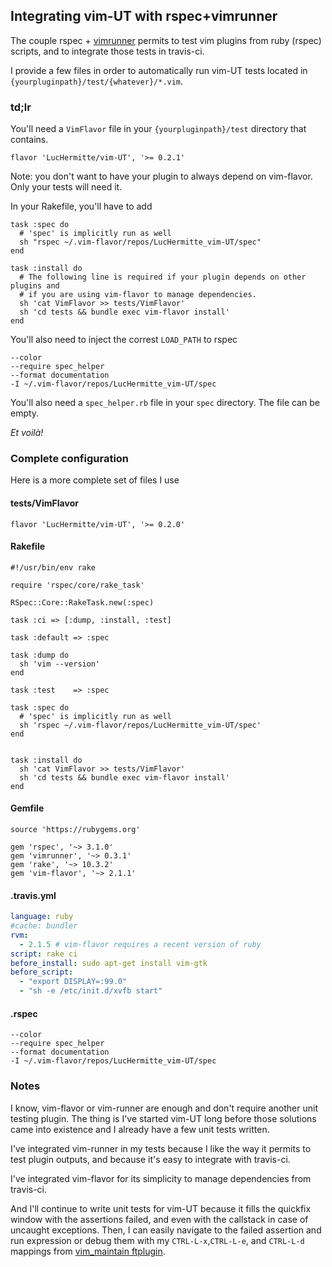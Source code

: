 ## Integrating vim-UT with rspec+vimrunner

The couple rspec + [vimrunner](http://github.com/AndrewRadev/vimrunner) permits
to test vim plugins from ruby (rspec) scripts, and to integrate those tests in
travis-ci.

I provide a few files in order to automatically run vim-UT tests located in
`{yourpluginpath}/test/{whatever}/*.vim`.

### td;lr

You'll need a `VimFlavor` file in your `{yourpluginpath}/test` directory that
contains.
```
flavor 'LucHermitte/vim-UT', '>= 0.2.1'
```
Note: you don't want to have your plugin to always depend on vim-flavor. Only
your tests will need it.

In your Rakefile, you'll have to add

```Rakefile
task :spec do
  # 'spec' is implicitly run as well
  sh "rspec ~/.vim-flavor/repos/LucHermitte_vim-UT/spec"
end

task :install do
  # The following line is required if your plugin depends on other plugins and
  # if you are using vim-flavor to manage dependencies.
  sh 'cat VimFlavor >> tests/VimFlavor'
  sh 'cd tests && bundle exec vim-flavor install'
end
```

You'll also need to inject the correst `LOAD_PATH` to rspec
```.rspec
--color
--require spec_helper
--format documentation
-I ~/.vim-flavor/repos/LucHermitte_vim-UT/spec
```

You'll also need a `spec_helper.rb` file in your `spec` directory. The file can
be empty.

_Et voilà!_


### Complete configuration

Here is a more complete set of files I use

#### tests/VimFlavor

```
flavor 'LucHermitte/vim-UT', '>= 0.2.0'
```

#### Rakefile

```Rakefile
#!/usr/bin/env rake

require 'rspec/core/rake_task'

RSpec::Core::RakeTask.new(:spec)

task :ci => [:dump, :install, :test]

task :default => :spec

task :dump do
  sh 'vim --version'
end

task :test    => :spec

task :spec do
  # 'spec' is implicitly run as well
  sh 'rspec ~/.vim-flavor/repos/LucHermitte_vim-UT/spec'
end


task :install do
  sh 'cat VimFlavor >> tests/VimFlavor'
  sh 'cd tests && bundle exec vim-flavor install'
end
```

#### Gemfile

```Gem
source 'https://rubygems.org'

gem 'rspec', '~> 3.1.0'
gem 'vimrunner', '~> 0.3.1'
gem 'rake', '~> 10.3.2'
gem 'vim-flavor', '~> 2.1.1'
```

#### .travis.yml

```yml
language: ruby
#cache: bundler
rvm:
  - 2.1.5 # vim-flavor requires a recent version of ruby
script: rake ci
before_install: sudo apt-get install vim-gtk
before_script:
  - "export DISPLAY=:99.0"
  - "sh -e /etc/init.d/xvfb start"
```

#### .rspec
```.rspec
--color
--require spec_helper
--format documentation
-I ~/.vim-flavor/repos/LucHermitte_vim-UT/spec
```


### Notes

I know, vim-flavor or vim-runner are enough and don't require another unit
testing plugin. The thing is I've started vim-UT long before those solutions
came into existence and I already have a few unit tests written.

I've integrated vim-runner in my tests because I like the way it permits to
test plugin outputs, and because it's easy to integrate with travis-ci.

I've integrated vim-flavor for its simplicity to manage dependencies from
travis-ci.

And I'll continue to write unit tests for vim-UT because it fills the quickfix
window with the assertions failed, and even with the callstack in case of
uncaught exceptions. Then, I can easily navigate to the failed assertion and
run expression or debug them with my `CTRL-L-x`,`CTRL-L-e`, and `CTRL-L-d`
mappings from
[vim_maintain ftplugin](http://github.com/LucHermitte/lh-misc/tree/master/ftplugin/vim/vim_maintain.vim).
